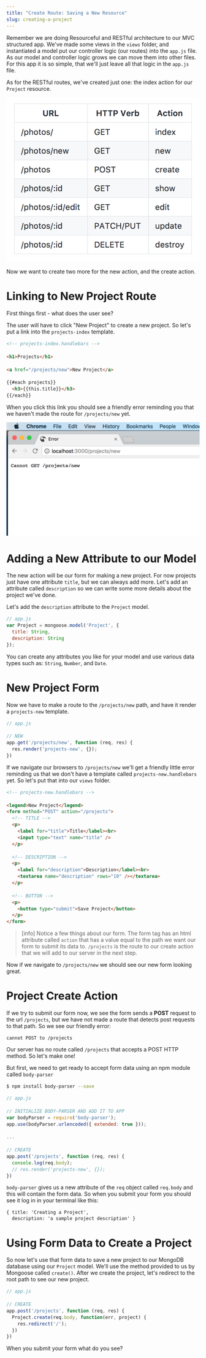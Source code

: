 ```yaml
---
title: "Create Route: Saving a New Resource"
slug: creating-a-project
---
```


Remember we are doing Resourceful and RESTful architecture to our MVC structured app. We've made some views in the `views` folder, and instantiated a model put our controller logic (our routes) into the `app.js` file. As our model and controller logic grows we can move them into other files. For this app it is so simple, that we'll just leave all that logic in the `app.js` file.

As for the RESTful routes, we've created just one: the index action for our `Project` resource.

![RESTful Routes](assets/RESTful-routes.png)

Now we want to create two more for the new action, and the create action.

# Linking to New Project Route

First things first - what does the user see?

The user will have to click "New Project" to create a new project. So let's put a link into the   `projects-index` template.

```html
<!-- projects-index.handlebars -->

<h1>Projects</h1>

<a href="/projects/new">New Project</a>

{{#each projects}}
  <h3>{{this.title}}</h3>
{{/each}}
```

When you click this link you should see a friendly error reminding you that we haven't made the route for `/projects/new` yet.

![Cannot Find Template](assets/find-template.png)

# Adding a New Attribute to our Model

The new action will be our form for making a new project. For now projects just have one attribute `title`, but we can always add more. Let's add an attribute called `description` so we can write some more details about the project we've done.

Let's add the `description` attribute to the `Project` model.

```js
// app.js
var Project = mongoose.model('Project', {
  title: String,
  description: String
});
```

You can create any attributes you like for your model and use various data types such as: `String`, `Number`, and `Date`.

# New Project Form

Now we have to make a route to the `/projects/new` path, and have it render a `projects-new` template.

```js
// app.js

// NEW
app.get('/projects/new', function (req, res) {
  res.render('projects-new', {});
})
```

If we navigate our browsers to `/projects/new` we'll get a friendly little error reminding us that we don't have a template called `projects-new.handlebars` yet. So let's put that into our `views` folder.

```html
<!-- projects-new.handlebars -->

<legend>New Project</legend>
<form method="POST" action="/projects">
  <!-- TITLE -->
  <p>
    <label for="title">Title</label><br>
    <input type="text" name="title" />
  </p>

  <!-- DESCRIPTION -->  
  <p>
    <label for="description">Description</label><br>
    <textarea name="description" rows="10" /></textarea>
  </p>

  <!-- BUTTON -->
  <p>
    <button type="submit">Save Project</button>
  </p>
</form>
```

> [info]
> Notice a few things about our form. The form tag has an html attribute called `action` that has a value equal to the path we want our form to submit its data to. `/projects` is the route to our create action that we will add to our server in the next step.

Now if we navigate to `/projects/new` we should see our new form looking great.

# Project Create Action

If we try to submit our form now, we see the form sends a **POST** request to the url `/projects`, but we have not made a route that detects post requests to that path. So we see our friendly error:

```
cannot POST to /projects
```

Our server has no route called `/projects` that accepts a POST HTTP method. So let's make one!

But first, we need to get ready to accept form data using an npm module called `body-parser`

```bash
$ npm install body-parser --save
```


```js
// app.js

// INITIALIZE BODY-PARSER AND ADD IT TO APP
var bodyParser = require('body-parser');
app.use(bodyParser.urlencoded({ extended: true }));

...

// CREATE
app.post('/projects', function (req, res) {
  console.log(req.body);
  // res.render('projects-new', {});
})
```

`body-parser` gives us a new attribute of the `req` object called `req.body` and this will contain the form data. So when you submit your form you should see it log in in your terminal like this:

```
{ title: 'Creating a Project',
  description: 'a sample project description' }
```

# Using Form Data to Create a Project

So now let's use that form data to save a new project to our MongoDB database using our `Project` model. We'll use the method provided to us by Mongoose called `create()`. After we create the project, let's redirect to the root path to see our new project.

```js
// app.js

// CREATE
app.post('/projects', function (req, res) {
  Project.create(req.body, function(err, project) {
    res.redirect('/');
  })
})
```

When you submit your form what do you see?
